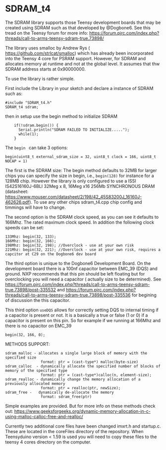 # SDRAM_t4

The SDRAM library supports those Teensy development boards that may be created using SDRAM such as that developed by @Dogbone6.  See this tread on the Teensy forum for more info: https://forum.pjrc.com/index.php?threads/call-to-arms-teensy-sdram-true.73898/

The library uses smalloc by Andrew Rys ( https://github.com/strlcat/smalloc)  which has already been incorporated into the Teensy 4 core for PSRAM support.  However, for SDRAM and allocates memory at runtime and not at the global level.  It assumes that thw SDRAM address starts at 0x90000000.

To use the library is rather simple.

First include the Library in your sketch and declare a instance of SDRAM such as:
```
#include "SDRAM_t4.h"
SDRAM_t4 sdram;
```
then in setup use the begin method to initialize SDRAM
```
    if(!sdram.begin()) {
      Serial.println("SDRAM FAILED TO INITIALIZE.....");
      while(1);
    }
```
The ```begin ``` can take 3 options:
```
begin(uint8_t external_sdram_size = 32, uint8_t clock = 166, uint8_t NOCAP = 1)
```
The first is the SDRAM size:
The begin method defaults to 32MB for larger chips you can specify the size in begin, i.e., ```begin(128)``` for instance for a 128MB chip. However the library is only configured to use a ISSI IS42S16160J-6BLI 32Meg x 8, 16Meg x16 256Mb SYNCHRONOUS DRAM (datasheet: https://www.mouser.com/datasheet/2/198/42_45S83200J_16160J-462626.pdf).  To use any other chips sdram_t4.cpp chip config and timmings will have to change.

The second option is the SDRAM clock speed,  as you can see it defaults to 166Mhz. The rated maximum clock speed.  In addition the following clock speeds can be set:
```
133Mhz: begin(32, 133);
166Mhz: begin(32, 166);
198Mhz: begin(32, 198); //Overclock - use at your own risk
221Mhz: begin(32, 221); //Overclock - use at your own risk, requires a capcitor at C29 on the Dogbone6 dev board 
```

The third option is unique to the Dogbone6 Development Board.  On the development board there is a 100nf capacitor between EMC_39 (DQS) and ground.  NXP recommends that this pin should be left floating but for overclocking you will need a capacitor ( actually size to be determined).  See https://forum.pjrc.com/index.php?threads/call-to-arms-teensy-sdram-true.73898/post-335532 and https://forum.pjrc.com/index.php?threads/call-to-arms-teensy-sdram-true.73898/post-335536 for begining of discussion the this capacitor.

This third option ```useDQS``` allows for correctly setting DQS to internal timing if a capacitor is present or not.  It is a basically a true or false (1 or 0) if a capacitor is present on this pin.  So for example if we running at 166Mhz and there is no capacitor on EMC_39
```
begin(32, 166, 0);
```

METHODS SUPPORT:
```
sdram_malloc - allocates a single large block of memory with the specified size
                format: ptr = (cast-type*) malloc(byte-size)
sdram_calloc  - dynamically allocate the specified number of blocks of memory of the specified type
                format: ptr = (cast-type*)calloc(n, element-size);
sdram_realloc - dynamically change the memory allocation of a previously allocated memory
                format: ptr = realloc(ptr, newSize);
sdram_free -   dynamically de-allocate the memory
                format: sdram_free(ptr)
```

Simple examples are provided. But for more info on these methods check out: https://www.geeksforgeeks.org/dynamic-memory-allocation-in-c-using-malloc-calloc-free-and-realloc/

Currently two additional core files have been changed imxrt.h and startup.c.  These are located in the coreFiles directory of the repository.  When Teensyduino version < 1.59 is used you will need to copy these files to the teensy 4 cores directory on the computer.

